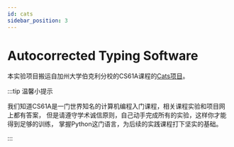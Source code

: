 ```yaml
---
id: cats
sidebar_position: 3
---
```


# Autocorrected Typing Software

本实验项目搬运自加州大学伯克利分校的CS61A课程的[Cats项目](https://cs61a.org/proj/cats/)。

:::tip 温馨小提示

我们知道CS61A是一门世界知名的计算机编程入门课程，相关课程实验和项目网上都有答案，
但是请遵守学术诚信原则，自己动手完成所有的实验，这样你才能得到足够的训练，
掌握Python这门语言，为后续的实践课程打下坚实的基础。

:::